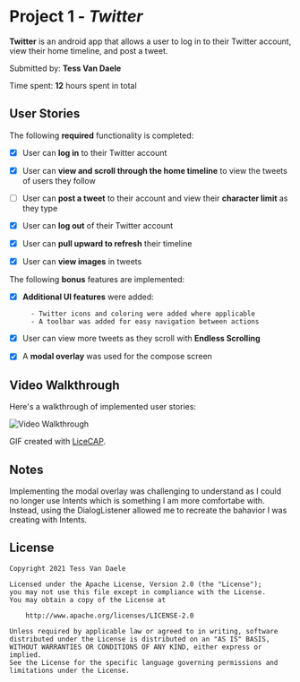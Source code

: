 # Project 1 - *Twitter*

**Twitter** is an android app that allows a user to log in to their Twitter account, view their home timeline, and post a tweet.

Submitted by: **Tess Van Daele**

Time spent: **12** hours spent in total

## User Stories

The following **required** functionality is completed:

* [x] User can **log in** to their Twitter account
* [x] User can **view and scroll through the home timeline** to view the tweets of users they follow
* [ ] User can **post a tweet** to their account and view their **character limit** as they type
* [x] User can **log out** of their Twitter account
* [x] User can **pull upward to refresh** their timeline
* [x] User can **view images** in tweets


The following **bonus** features are implemented:

* [x] **Additional UI features** were added:
 
        - Twitter icons and coloring were added where applicable
        - A toolbar was added for easy navigation between actions

* [x] User can view more tweets as they scroll with **Endless Scrolling**
* [x] A **modal overlay** was used for the compose screen

## Video Walkthrough

Here's a walkthrough of implemented user stories:

<img src='FlixsterDemo.gif' title='Video Walkthrough' width='' alt='Video Walkthrough' />

GIF created with [LiceCAP](https://www.cockos.com/licecap/).

## Notes

Implementing the modal overlay was challenging to understand as I could no longer use Intents which is something I am more comfortabe with. Instead, using the DialogListener allowed me to recreate the bahavior I was creating with Intents. 

## License

    Copyright 2021 Tess Van Daele

    Licensed under the Apache License, Version 2.0 (the "License");
    you may not use this file except in compliance with the License.
    You may obtain a copy of the License at

        http://www.apache.org/licenses/LICENSE-2.0

    Unless required by applicable law or agreed to in writing, software
    distributed under the License is distributed on an "AS IS" BASIS,
    WITHOUT WARRANTIES OR CONDITIONS OF ANY KIND, either express or implied.
    See the License for the specific language governing permissions and
    limitations under the License.
